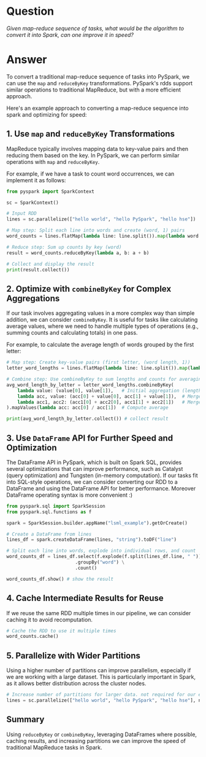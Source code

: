 # Question
_Given map-reduce sequence of tasks, what would be the algorithm to convert it into Spark, can one improve it in speed?_

# Answer
To convert a traditional map-reduce sequence of tasks into PySpark, we can use the `map` and `reduceByKey` transformations. PySpark's rdds support similar operations to traditional MapReduce, but with a more efficient approach.

Here's an example approach to converting a map-reduce sequence into spark and optimizing for speed:

## 1. Use `map` and `reduceByKey` Transformations
MapReduce typically involves mapping data to key-value pairs and then reducing them based on the key. In PySpark, we can perform similar operations with `map` and `reduceByKey`.

For example, if we have a task to count word occurrences, we can implement it as follows:

```python
from pyspark import SparkContext

sc = SparkContext()

# Input RDD
lines = sc.parallelize(["hello world", "hello PySpark", "hello hse"])

# Map step: Split each line into words and create (word, 1) pairs
word_counts = lines.flatMap(lambda line: line.split()).map(lambda word: (word, 1))

# Reduce step: Sum up counts by key (word)
result = word_counts.reduceByKey(lambda a, b: a + b)

# Collect and display the result
print(result.collect())
```

## 2. Optimize with `combineByKey` for Complex Aggregations
If our task involves aggregating values in a more complex way than simple addition, we can consider `combineByKey`. It is useful for tasks like calculating average values, where we need to handle multiple types of operations (e.g., summing counts and calculating totals) in one pass.

For example, to calculate the average length of words grouped by the first letter:

```python
# Map step: Create key-value pairs (first letter, (word length, 1))
letter_word_lengths = lines.flatMap(lambda line: line.split()).map(lambda word: (word[0], (len(word), 1)))

# Combine step: Use combineByKey to sum lengths and counts for averaging
avg_word_length_by_letter = letter_word_lengths.combineByKey(
    lambda value: (value[0], value[1]),   # Initial aggregation (length, count)
    lambda acc, value: (acc[0] + value[0], acc[1] + value[1]),  # Merge within partition
    lambda acc1, acc2: (acc1[0] + acc2[0], acc1[1] + acc2[1])   # Merge across partitions
).mapValues(lambda acc: acc[0] / acc[1])  # Compute average

print(avg_word_length_by_letter.collect()) # collect result
```

## 3. Use `DataFrame` API for Further Speed and Optimization
The DataFrame API in PySpark, which is built on Spark SQL, provides several optimizations that can improve performance, such as Catalyst (query optimization) and Tungsten (in-memory computation). If our tasks fit into SQL-style operations, we can consider converting our RDD to a DataFrame and using the DataFrame API for better performance. Moreover DataFrame operating syntax is more convenient :) 

```python
from pyspark.sql import SparkSession
from pyspark.sql.functions as f

spark = SparkSession.builder.appName("lsml_example").getOrCreate()

# Create a DataFrame from lines
lines_df = spark.createDataFrame(lines, "string").toDF("line")

# Split each line into words, explode into individual rows, and count
word_counts_df = lines_df.select(f.explode(f.split(lines_df.line, " ")).alias("word")) \
                         .groupBy("word") \
                         .count()

word_counts_df.show() # show the result
```

## 4. Cache Intermediate Results for Reuse
If we reuse the same RDD multiple times in our pipeline, we can consider caching it to avoid recomputation.

```python
# Cache the RDD to use it multiple times
word_counts.cache()
```

## 5. Parallelize with Wider Partitions
Using a higher number of partitions can improve parallelism, especially if we are working with a large dataset. This is particularly important in Spark, as it allows better distribution across the cluster nodes.

```python
# Increase number of partitions for larger data. not required for our example though
lines = sc.parallelize(["hello world", "hello PySpark", "hello hse"], numPartitions=100)
```

## Summary
Using `reduceByKey` or `combineByKey`, leveraging DataFrames where possible, caching results, and increasing partitions we can  improve the speed of traditional MapReduce tasks in Spark.
